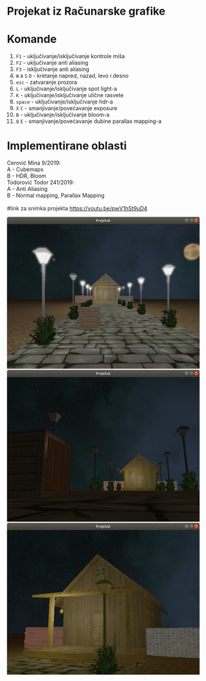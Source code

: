 # Projekat iz Računarske grafike

# Komande
1. `F1` - uključivanje/isključivanje kontrole miša
2. `F2` - uključivanje anti aliasing
3. `F3` - isključivanje anti aliasing
4. `W` `A` `S` `D` - kretanje napred, nazad, levo i desno
5. `esc` - zatvaranje prozora
6. `L` - uključivanje/isključivanje spot light-a
7. `K` - uključivanje/isključivanje ulične rasvete
8. `space` - uključivanje/isključivanje hdr-a
9. `X` `C` - smanjivanje/povećavanje exposure
10. `B` - uključivanje/isključivanje bloom-a
11. `Q` `E` - smanjivanje/povećavanje dubine parallax mapping-a

# Implementirane oblasti
Cerović Mina 9/2019:<br>
A - Cubemaps <br>
B - HDR, Bloom<br>
Todorović Todor 241/2019:<br> 
A - Anti Aliasing <br> 
B - Normal mapping, Parallax Mapping
<br><br>
#link za snimka projekta
https://youtu.be/pwV1hSt9uD4

 ![img](img/Screenshot1.png)  ![img](img/Screenshot2.png) ![img](img/Screenshot3.png) 